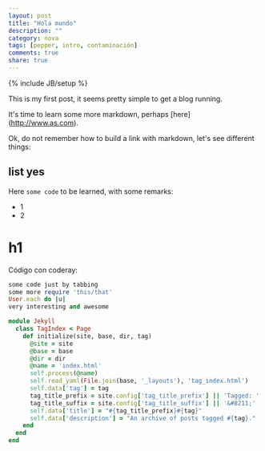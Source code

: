 ```yaml
---
layout: post
title: "Hola mundo"
description: ""
category: nova
tags: [pepper, intro, contaminación]
comments: true
share: true
---
```

{% include JB/setup %}

This is my first post, it seems pretty simple to get a blog running.

It's time to learn some more markdown, perhaps [here] (http://www.as.com).

Ok, do not remember how to build a link with markdown, let's see different things:


## list yes

Here `some code` to be learned, with some remarks:
* 1
* 2

# h1
Código con coderay:

~~~ ruby
some code just by tabbing
some more require 'this/that'
User.each do |u|
very interesting and awesome
~~~

~~~ ruby
module Jekyll
  class TagIndex < Page
    def initialize(site, base, dir, tag)
      @site = site
      @base = base
      @dir = dir
      @name = 'index.html'
      self.process(@name)
      self.read_yaml(File.join(base, '_layouts'), 'tag_index.html')
      self.data['tag'] = tag
      tag_title_prefix = site.config['tag_title_prefix'] || 'Tagged: '
      tag_title_suffix = site.config['tag_title_suffix'] || '&#8211;'
      self.data['title'] = "#{tag_title_prefix}#{tag}"
      self.data['description'] = "An archive of posts tagged #{tag}."
    end
  end
end
~~~
